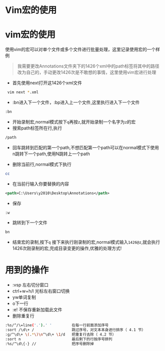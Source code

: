 # Vim宏的使用

# vim宏的使用
使用vim的宏可以对单个文件或多个文件进行批量处理，这里记录使用宏的一个样例
>我需要更改Annotations文件夹下的1426个xml中的path标签将其中的路径改为自己的，手动更改1426次是不敢想的事情，这里使用vim宏进行处理

- 首先使用next打开这1426个xml文件
```bash
 vim next *.xml
```

- :bn进入下一个文件，:bp进入上一个文件,这里执行进入下一个文件
```bash
:bn
```

- 开始录制宏,normal模式按下`q`再按`z`,就开始录制一个名字为`z`的宏
- 搜索path标签所在行,执行
```bash
/path
```
- 回车跳转到匹配的第一个path,不想匹配第一个path可以在normal模式下使用n跳转下一个path,使用N跳转上一个path

- 删除当前行,normal模式下执行
```bash
cc
```
- 在当前行输入你要替换的内容

```xml
<path>C:\Users\y2010\Desktop\Annotations</path>
```
- 保存
```bash
:w
```
- 跳转到下一个文件
```bash
bn
```
- 结束宏的录制,按下`q`
接下来执行刚录制的宏,normal模式输入`1426@z`,就会执行1426次刚录制的宏,完成目录变更的操作,优雅的处理方式!

# 用到的操作
- :vsp 左右切分窗口
- ctrl+w+h/l 光标左右窗口切换
- yw单词复制
- o下一行
- :e! 不保存重新加载此文件
- 删除重复行

```bash
:%s/^/\=line('.').' '         在每一行前面添加序号
:sort /\d\+ /                 跳过序号，对文本本身进行排序（ 4.1 节）
:g/^\d\+ \(.*\)\n^\d\+ \1/d   把重复行去除（ 4.2 节）
:sort n                       最后剩下的行按序号排列
:%s/^\d\{-} //                把序号删除掉
```


